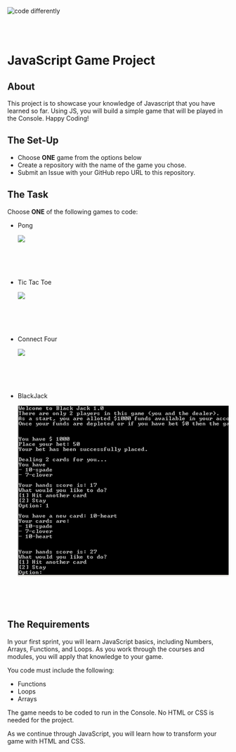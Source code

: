 ![code differently](https://user-images.githubusercontent.com/54545904/91590200-f82ec600-e928-11ea-9433-eea450388abf.png)

<br>
<br>

# JavaScript Game Project

## About

This project is to showcase your knowledge of Javascript that you have learned so far. Using JS, you will build a simple game that will be played in the Console. Happy Coding!

## The Set-Up

- Choose **ONE** game from the options below
- Create a repository with the name of the game you chose.
- Submit an Issue with your GitHub repo URL to this repository.

## The Task

Choose **ONE** of the following games to code:

- Pong

    <img src="https://www.hiig.de/wp-content/uploads/2014/11/Pong1.jpg" style="width:350px;">

<br>
<br>
<br>

- Tic Tac Toe

    <img src="https://i.pinimg.com/originals/a9/6b/a3/a96ba326f0c540526956154e266b47cc.png">


<br>
<br>
<br>

- Connect Four

    <img src="https://media.cheggcdn.com/media/2da/2daa4615-0197-4dac-a338-8595c0d71e30/phpnpc8tK.png"  >

<br>
<br>
<br>

- BlackJack

    <img src="../assets/screenshot8.png">


<br>
<br>
<br>

## The Requirements

In your first sprint, you will learn JavaScript basics, including Numbers, Arrays, Functions, and Loops. As you work through the courses and modules, you will apply that knowledge to your game. 

You code must include the following:

- Functions
- Loops  
- Arrays

The game needs to be coded to run in the Console. No HTML or CSS is needed for the project.

As we continue through JavaScript, you will learn how to transform your game with HTML and CSS.



